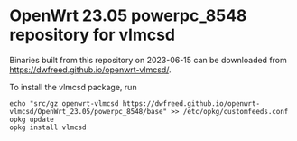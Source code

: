 OpenWrt 23.05 powerpc_8548 repository for vlmcsd
========

Binaries built from this repository on 2023-06-15 can be downloaded from <https://dwfreed.github.io/openwrt-vlmcsd/>.

To install the vlmcsd package, run

```
echo "src/gz openwrt-vlmcsd https://dwfreed.github.io/openwrt-vlmcsd/OpenWrt_23.05/powerpc_8548/base" >> /etc/opkg/customfeeds.conf
opkg update
opkg install vlmcsd
```
